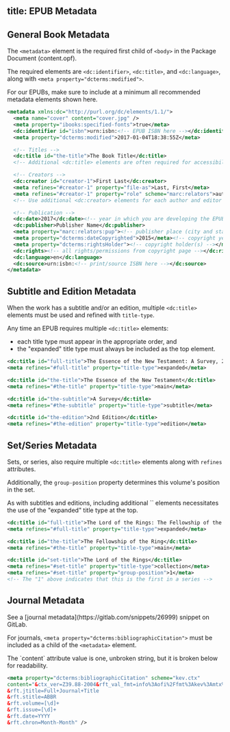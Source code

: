 title: EPUB Metadata
---

## General Book Metadata
The `<metadata>` element is the required first child of `<body>` in the Package Document (content.opf).

The required elements are `<dc:identifier>`, `<dc:title>`, and `<dc:language>`, along with `<meta property="dcterms:modified">`.

<aside class="notice">For our EPUBs, make sure to include at a minimum all recommended metadata elements shown here.</aside>

```xml
<metadata xmlns:dc="http://purl.org/dc/elements/1.1/">
  <meta name="cover" content="cover.jpg" />
  <meta property="ibooks:specified-fonts">true</meta>
  <dc:identifier id="isbn">urn:isbn:<!-- EPUB ISBN here --></dc:identifier>
  <meta property="dcterms:modified">2017-01-04T18:38:55Z</meta>

  <!-- Titles -->
  <dc:title id="the-title">The Book Title</dc:title>
  <!-- Additional <dc:title> elements are often required for accessibility -->

  <!-- Creators -->
  <dc:creator id="creator-1">First Last</dc:creator>
  <meta refines="#creator-1" property="file-as">Last, First</meta>
  <meta refines="#creator-1" property="role" scheme="marc:relators">aut</meta>
  <!-- Use additional <dc:creator> elements for each author and editor -->

  <!-- Publication -->
  <dc:date>2017</dc:date><!-- year in which you are developing the EPUB -->
  <dc:publisher>Publisher Name</dc:publisher>
  <meta property="marc:relators:pup"><!-- publisher place (city and state) --></meta>
  <meta property="dcterms:dateCopyrighted">2015</meta><!-- copyright year of the publication -->
  <meta property="dcterms:rightsHolder"><!-- copyright holder(s) --></meta>
  <dc:rights><!-- all rights/permissions from copyright page --></dc:rights>
  <dc:language>en</dc:language>
  <dc:source>urn:isbn:<!-- print/source ISBN here --></dc:source>
</metadata>
```

## Subtitle and Edition Metadata

When the work has a subtitle and/or an edition, multiple `<dc:title>` elements must be used and refined with <code>title-type</code>.

Any time an EPUB requires multiple `<dc:title>` elements:

* each title type must appear in the appropriate order, and
* the "expanded" title type must always be included as the top element.

```xml
<dc:title id="full-title">The Essence of the New Testament: A Survey, 2nd Edition</dc:title>
<meta refines="#full-title" property="title-type">expanded</meta>

<dc:title id="the-title">The Essence of the New Testament</dc:title>
<meta refines="#the-title" property="title-type">main</meta>

<dc:title id="the-subtitle">A Survey</dc:title>
<meta refines="#the-subtitle" property="title-type">subtitle</meta>

<dc:title id="the-edition">2nd Edition</dc:title>
<meta refines="#the-edition" property="title-type">edition</meta>
```

## Set/Series Metadata

Sets, or series, also require multiple `<dc:title>` elements along with <code>refines</code> attributes.

Additionally, the <code>group-position</code> property determines this volume's position in the set.

<aside class="warning">As with subtitles and editions, including additional `<dc:title>` elements necessitates the use of the "expanded" title type at the top.</aside>

```xml
<dc:title id="full-title">The Lord of the Rings: The Fellowship of the Ring</dc:title>
<meta refines="#full-title" property="title-type">expanded</meta>

<dc:title id="the-title">The Fellowship of the Ring</dc:title>
<meta refines="#the-title" property="title-type">main</meta>

<dc:title id="set-title">The Lord of the Rings</dc:title>
<meta refines="#set-title" property="title-type">collection</meta>
<meta refines="#set-title" property="group-position">1</meta>
<!-- The "1" above indicates that this is the first in a series -->
```

## Journal Metadata

<aside class="tip">See a [journal metadata](https://gitlab.com/snippets/26999) snippet on GitLab.</aside>

For journals, `<meta property="dcterms:bibliographicCitation">` must be included as a child of the `<metadata>` element.

<aside class="warning">The `content` attribute value is one, unbroken string, but it is broken below for readability.</aside>

```xml
<meta property="dcterms:bibliographicCitation" scheme="kev.ctx"
content="&ctx_ver=Z39.88-2004&rft_val_fmt=info%3Aofi%2Ffmt%3Akev%3Amtx%3Ajournal
&rft.jtitle=Full+Journal+Title
&rft.stitle=ABBR
&rft.volume=[\d]+
&rft.issue=[\d]+
&rft.date=YYYY
&rft.chron=Month-Month" />
```